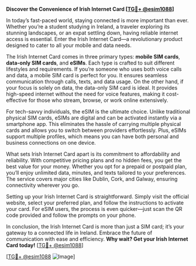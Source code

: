 **Discover the Convenience of Irish Internet Card [[TG💪+ @esim1088](https://t.me/s/esim1088)]**

In today’s fast-paced world, staying connected is more important than ever. Whether you’re a student studying in Ireland, a traveler exploring its stunning landscapes, or an expat settling down, having reliable internet access is essential. Enter the Irish Internet Card—a revolutionary product designed to cater to all your mobile and data needs.

The Irish Internet Card comes in three primary types: **mobile SIM cards**, **data-only SIM cards**, and **eSIMs**. Each type is crafted to suit different lifestyles and requirements. If you’re someone who uses both voice calls and data, a mobile SIM card is perfect for you. It ensures seamless communication through calls, texts, and data usage. On the other hand, if your focus is solely on data, the data-only SIM card is ideal. It provides high-speed internet without the need for voice features, making it cost-effective for those who stream, browse, or work online extensively.

For tech-savvy individuals, the eSIM is the ultimate choice. Unlike traditional physical SIM cards, eSIMs are digital and can be activated instantly via a smartphone app. This eliminates the hassle of carrying multiple physical cards and allows you to switch between providers effortlessly. Plus, eSIMs support multiple profiles, which means you can have both personal and business connections on one device.

What sets Irish Internet Card apart is its commitment to affordability and reliability. With competitive pricing plans and no hidden fees, you get the best value for your money. Whether you opt for a prepaid or postpaid plan, you’ll enjoy unlimited data, minutes, and texts tailored to your preferences. The service covers major cities like Dublin, Cork, and Galway, ensuring connectivity wherever you go.

Setting up your Irish Internet Card is straightforward. Simply visit the official website, select your preferred plan, and follow the instructions to activate your card. For eSIM users, the process is even quicker—just scan the QR code provided and follow the prompts on your phone.

In conclusion, the Irish Internet Card is more than just a SIM card; it’s your gateway to a connected life in Ireland. Embrace the future of communication with ease and efficiency. **Why wait? Get your Irish Internet Card today!** [[TG💪+ @esim1088](https://t.me/s/esim1088)]

[[TG💪+ @esim1088](https://t.me/s/esim1088) ![Image](https://i.postimg.cc/Y0z9fWf4/image.png)]